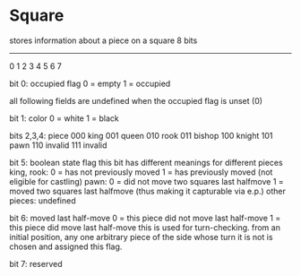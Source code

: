 # Square

stores information about a piece on a square
8 bits

---

0 1 2 3 4 5 6 7

bit 0: occupied flag
0 = empty
1 = occupied

all following fields are undefined when the occupied flag is unset (0)

bit 1: color
0 = white
1 = black

bits 2,3,4: piece
000 king
001 queen
010 rook
011 bishop
100 knight
101 pawn
110 invalid
111 invalid

bit 5: boolean state flag
this bit has different meanings for different pieces
king, rook:
0 = has not previously moved
1 = has previously moved (not eligible for castling)
pawn:
0 = did not move two squares last halfmove
1 = moved two squares last halfmove (thus making it capturable via e.p.)
other pieces: undefined

bit 6: moved last half-move
0 = this piece did not move last half-move
1 = this piece did move last half-move
this is used for turn-checking.
from an initial position, any one arbitrary piece of the side whose turn it is not is chosen
and assigned this flag.

bit 7: reserved
